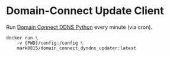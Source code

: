# Domain-Connect Update Client

Run [Domain Connect DDNS Python](https://github.com/Domain-Connect/DomainConnectDDNS-Python) every minute (via cron).

```shell
docker run \
    -v {PWD}/config:/config \
    mark0815/domain_connect_dyndns_updater:latest
```
